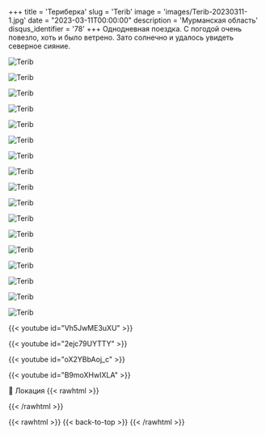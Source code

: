 +++
title = 'Териберка'
slug = 'Terib'
image = 'images/Terib-20230311-1.jpg'
date = "2023-03-11T00:00:00"
description = 'Мурманская область'
disqus_identifier = '78'
+++
Однодневная поездка. С погодой очень повезло, хоть и было ветрено. Зато солнечно и удалось увидеть северное сияние.

![Terib](/images/Terib-20230311-2.jpg)

![Terib](/images/Terib-20230311-3.jpg)

![Terib](/images/Terib-20230311-4.jpg)

![Terib](/images/Terib-20230311-5.jpg)

![Terib](/images/Terib-20230311-6.jpg)

![Terib](/images/Terib-20230311-7.jpg)

![Terib](/images/Terib-20230311-8.jpg)

![Terib](/images/Terib-20230311-9.jpg)

![Terib](/images/Terib-20230311-10.jpg)

![Terib](/images/Terib-20230311-11.jpg)

![Terib](/images/Terib-20230311-12.jpg)

![Terib](/images/Terib-20230311-13.jpg)

![Terib](/images/Terib-20230311-14.jpg)

![Terib](/images/Terib-20230311-15.jpg)

![Terib](/images/Terib-20230311-16.jpg)

![Terib](/images/Terib-20230311-17.jpg)

![Terib](/images/Terib-20230311-18.jpg)

{{< youtube id="Vh5JwME3uXU" >}}

{{< youtube id="2ejc79UYTTY" >}}

{{< youtube id="oX2YBbAoj_c" >}}

{{< youtube id="B9moXHwIXLA" >}}

📍 Локация
{{< rawhtml >}}
<div class="yandex-map-container">
<script type="text/javascript" charset="utf-8" async src="https://api-maps.yandex.ru/services/constructor/1.0/js/?um=constructor%3Abdca7ee2052e1667b0a4403d0228fcdd16f9055f60838fed32bb9d9301593656&amp;width=800&amp;height=400&amp;lang=ru_RU&amp;scroll=true"></script>
</div>
{{< /rawhtml >}}

{{< rawhtml >}}
{{< back-to-top >}}
{{< /rawhtml >}}